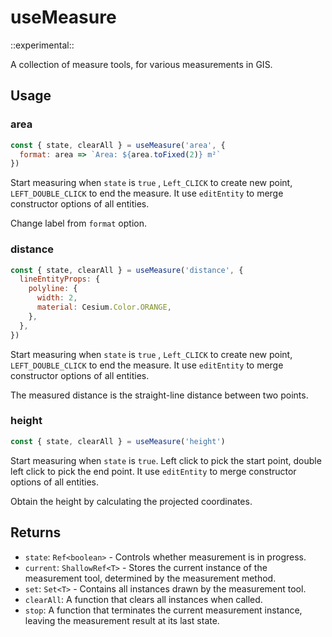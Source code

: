 # useMeasure

::experimental::

A collection of measure tools, for various measurements in GIS.

## Usage

### area

```js
const { state, clearAll } = useMeasure('area', {
  format: area => `Area: ${area.toFixed(2)} m²`
})
```

Start measuring when `state` is `true` , `Left_CLICK` to create new point, `LEFT_DOUBLE_CLICK` to end the measure. It use `editEntity` to merge constructor options of all entities.

Change label from `format` option.

### distance

```js
const { state, clearAll } = useMeasure('distance', {
  lineEntityProps: {
    polyline: {
      width: 2,
      material: Cesium.Color.ORANGE,
    },
  },
})
```

Start measuring when `state` is `true` , `Left_CLICK` to create new point, `LEFT_DOUBLE_CLICK` to end the measure. It use `editEntity` to merge constructor options of all entities.

The measured distance is the straight-line distance between two points.

### height

```js
const { state, clearAll } = useMeasure('height')
```

Start measuring when `state` is `true`. Left click to pick the start point, double left click to pick the end point. It use `editEntity` to merge constructor options of all entities.

Obtain the height by calculating the projected coordinates.

## Returns

- `state`: `Ref<boolean>` - Controls whether measurement is in progress.
- `current`: `ShallowRef<T>` - Stores the current instance of the measurement tool, determined by the measurement method.
- `set`: `Set<T>` - Contains all instances drawn by the measurement tool.
- `clearAll`: A function that clears all instances when called.
- `stop`: A function that terminates the current measurement instance, leaving the measurement result at its last state.
